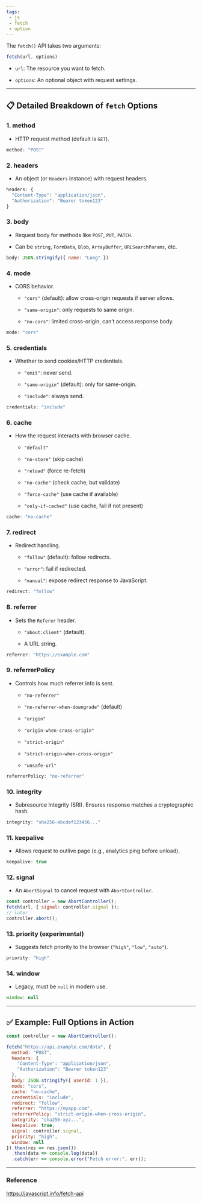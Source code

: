 ```yaml
---
tags: 
 - js
 - fetch
 - option
---
```


The `fetch()` API takes two arguments:

```js
fetch(url, options)
```

- `url`: The resource you want to fetch.
    
- `options`: An optional object with request settings.
    

---

## 📋 Detailed Breakdown of `fetch` Options

### 1. **method**

- HTTP request method (default is `GET`).
    

```js
method: "POST"
```

### 2. **headers**

- An object (or `Headers` instance) with request headers.
    

```js
headers: {
  "Content-Type": "application/json",
  "Authorization": "Bearer token123"
}
```

### 3. **body**

- Request body for methods like `POST`, `PUT`, `PATCH`.
    
- Can be `string`, `FormData`, `Blob`, `ArrayBuffer`, `URLSearchParams`, etc.
    

```js
body: JSON.stringify({ name: "Long" })
```

### 4. **mode**

- CORS behavior.
    
    - `"cors"` (default): allow cross-origin requests if server allows.
        
    - `"same-origin"`: only requests to same origin.
        
    - `"no-cors"`: limited cross-origin, can’t access response body.
        

```js
mode: "cors"
```

### 5. **credentials**

- Whether to send cookies/HTTP credentials.
    
    - `"omit"`: never send.
        
    - `"same-origin"` (default): only for same-origin.
        
    - `"include"`: always send.
        

```js
credentials: "include"
```

### 6. **cache**

- How the request interacts with browser cache.
    
    - `"default"`
        
    - `"no-store"` (skip cache)
        
    - `"reload"` (force re-fetch)
        
    - `"no-cache"` (check cache, but validate)
        
    - `"force-cache"` (use cache if available)
        
    - `"only-if-cached"` (use cache, fail if not present)
        

```js
cache: "no-cache"
```

### 7. **redirect**

- Redirect handling.
    
    - `"follow"` (default): follow redirects.
        
    - `"error"`: fail if redirected.
        
    - `"manual"`: expose redirect response to JavaScript.
        

```js
redirect: "follow"
```

### 8. **referrer**

- Sets the `Referer` header.
    
    - `"about:client"` (default).
        
    - A URL string.
        

```js
referrer: "https://example.com"
```

### 9. **referrerPolicy**

- Controls how much referrer info is sent.
    
    - `"no-referrer"`
        
    - `"no-referrer-when-downgrade"` (default)
        
    - `"origin"`
        
    - `"origin-when-cross-origin"`
        
    - `"strict-origin"`
        
    - `"strict-origin-when-cross-origin"`
        
    - `"unsafe-url"`
        

```js
referrerPolicy: "no-referrer"
```

### 10. **integrity**

- Subresource Integrity (SRI). Ensures response matches a cryptographic hash.
    

```js
integrity: "sha256-abcdef123456..."
```

### 11. **keepalive**

- Allows request to outlive page (e.g., analytics ping before unload).
    

```js
keepalive: true
```

### 12. **signal**

- An `AbortSignal` to cancel request with `AbortController`.
    

```js
const controller = new AbortController();
fetch(url, { signal: controller.signal });
// later
controller.abort();
```

### 13. **priority** (experimental)

- Suggests fetch priority to the browser (`"high"`, `"low"`, `"auto"`).
    

```js
priority: "high"
```

### 14. **window**

- Legacy, must be `null` in modern use.
    

```js
window: null
```

---

## ✅ Example: Full Options in Action

```js
const controller = new AbortController();

fetch("https://api.example.com/data", {
  method: "POST",
  headers: {
    "Content-Type": "application/json",
    "Authorization": "Bearer token123"
  },
  body: JSON.stringify({ userId: 1 }),
  mode: "cors",
  cache: "no-cache",
  credentials: "include",
  redirect: "follow",
  referrer: "https://myapp.com",
  referrerPolicy: "strict-origin-when-cross-origin",
  integrity: "sha256-xyz...",
  keepalive: true,
  signal: controller.signal,
  priority: "high",
  window: null
}).then(res => res.json())
  .then(data => console.log(data))
  .catch(err => console.error("Fetch error:", err));
```

---

### Reference
https://javascript.info/fetch-api